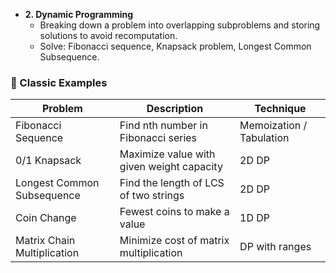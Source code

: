 - **2. Dynamic Programming**
	- Breaking down a problem into overlapping subproblems and storing solutions to avoid recomputation.
	- Solve: Fibonacci sequence, Knapsack problem, Longest Common Subsequence.


### 📘 Classic Examples

|Problem|Description|Technique|
|---|---|---|
|Fibonacci Sequence|Find nth number in Fibonacci series|Memoization / Tabulation|
|0/1 Knapsack|Maximize value with given weight capacity|2D DP|
|Longest Common Subsequence|Find the length of LCS of two strings|2D DP|
|Coin Change|Fewest coins to make a value|1D DP|
|Matrix Chain Multiplication|Minimize cost of matrix multiplication|DP with ranges|